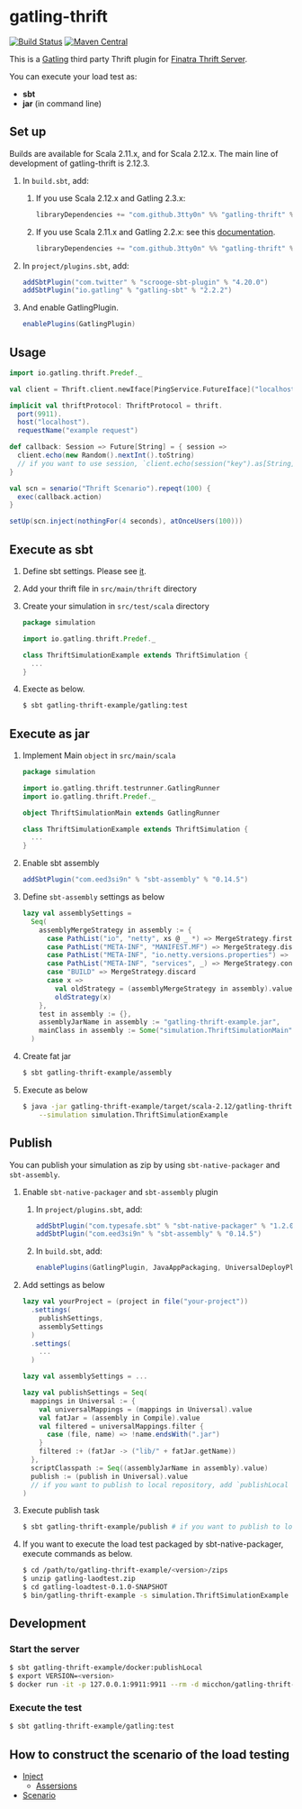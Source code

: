 # gatling-thrift

[![Build Status](https://travis-ci.org/3tty0n/gatling-thrift.svg?branch=master)](https://travis-ci.org/3tty0n/gatling-thrift)
 [![Maven Central](https://maven-badges.herokuapp.com/maven-central/com.github.3tty0n/gatling-thrift_2.12/badge.svg)](https://maven-badges.herokuapp.com/maven-central/com.github.3tty0n/gatling-thrift_2.12)


This is a [Gatling](http://gatling.io/) third party Thrift plugin for [Finatra Thrift Server](https://twitter.github.io/finatra/user-guide/thrift/server.html).

You can execute your load test as:
 - **sbt**
 - **jar** (in command line)

## Set up

Builds are available for Scala 2.11.x, and for Scala 2.12.x. The main line of development of gatling-thrift is 2.12.3.

1. In `build.sbt`, add:
    1. If you use Scala 2.12.x and Gatling 2.3.x:
       ```scala
       libraryDependencies += "com.github.3tty0n" %% "gatling-thrift" % "0.3.2"
       ```

    1. If you use Scala 2.11.x and Gatling 2.2.x:
       see this [documentation](https://github.com/3tty0n/gatling-thrift/tree/0.1.0#gatling-thrift).
       ```scala
       libraryDependencies += "com.github.3tty0n" %% "gatling-thrift" % "0.1.0"
       ```

1. In `project/plugins.sbt`, add:

    ```scala
    addSbtPlugin("com.twitter" % "scrooge-sbt-plugin" % "4.20.0")
    addSbtPlugin("io.gatling" % "gatling-sbt" % "2.2.2")
    ```

1. And enable GatlingPlugin.

    ```scala
    enablePlugins(GatlingPlugin)
    ```

## Usage

```scala
import io.gatling.thrift.Predef._

val client = Thrift.client.newIface[PingService.FutureIface]("localhost:9911")

implicit val thriftProtocol: ThriftProtocol = thrift.
  port(9911).
  host("localhost").
  requestName("example request")

def callback: Session => Future[String] = { session =>
  client.echo(new Random().nextInt().toString)
  // if you want to use session, `client.echo(session("key").as[String])`
}

val scn = senario("Thrift Scenario").repeqt(100) {
  exec(callback.action)
}

setUp(scn.inject(nothingFor(4 seconds), atOnceUsers(100)))
```

## Execute as sbt

1. Define sbt settings. Please see [it](https://github.com/3tty0n/gatling-thrift/blob/master/gatling-thrift-example/resources/build.sbt.sample).

1. Add your thrift file in `src/main/thrift` directory

1. Create your simulation in `src/test/scala` directory

    ```scala
    package simulation

    import io.gatling.thrift.Predef._

    class ThriftSimulationExample extends ThriftSimulation {
      ...
    }
    ```

1. Execte as below.

    ``` bash
    $ sbt gatling-thrift-example/gatling:test
    ```

## Execute as jar

1. Implement Main `object` in `src/main/scala`

    ```scala
    package simulation

    import io.gatling.thrift.testrunner.GatlingRunner
    import io.gatling.thrift.Predef._

    object ThriftSimulationMain extends GatlingRunner

    class ThriftSimulationExample extends ThriftSimulation {
      ...
    }
    ```

2. Enable sbt assembly

    ```scala
    addSbtPlugin("com.eed3si9n" % "sbt-assembly" % "0.14.5")
    ```

3. Define `sbt-assembly` settings as below

    ```scala
    lazy val assemblySettings =
      Seq(
        assemblyMergeStrategy in assembly := {
          case PathList("io", "netty", xs @ _ *) => MergeStrategy.first
          case PathList("META-INF", "MANIFEST.MF") => MergeStrategy.discard
          case PathList("META-INF", "io.netty.versions.properties") => MergeStrategy.first
          case PathList("META-INF", "services", _) => MergeStrategy.concat
          case "BUILD" => MergeStrategy.discard
          case x =>
            val oldStrategy = (assemblyMergeStrategy in assembly).value
            oldStrategy(x)
        },
        test in assembly := {},
        assemblyJarName in assembly := "gatling-thrift-example.jar",
        mainClass in assembly := Some("simulation.ThriftSimulationMain"),
      )
    ```

4. Create fat jar

    ```bash
    $ sbt gatling-thrift-example/assembly
    ```

5. Execute as below

    ```bash
    $ java -jar gatling-thrift-example/target/scala-2.12/gatling-thrift-example.jar \
        --simulation simulation.ThriftSimulationExample
    ```

## Publish

You can publish your simulation as zip by using `sbt-native-packager` and `sbt-assembly`.

1. Enable `sbt-native-packager` and `sbt-assembly` plugin
    1. In `project/plugins.sbt`, add:

        ```scala
        addSbtPlugin("com.typesafe.sbt" % "sbt-native-packager" % "1.2.0")
        addSbtPlugin("com.eed3si9n" % "sbt-assembly" % "0.14.5")
        ```

    1. In `build.sbt`, add:

          ```scala
          enablePlugins(GatlingPlugin, JavaAppPackaging, UniversalDeployPlugin)
          ```

1. Add settings as below

    ```scala
    lazy val yourProject = (project in file("your-project"))
      .settings(
        publishSettings,
        assemblySettings
      )
      .settings(
        ...
      )

    lazy val assemblySettings = ...

    lazy val publishSettings = Seq(
      mappings in Universal := {
        val universalMappings = (mappings in Universal).value
        val fatJar = (assembly in Compile).value
        val filtered = universalMappings.filter {
          case (file, name) => !name.endsWith(".jar")
        }
        filtered :+ (fatJar -> ("lib/" + fatJar.getName))
      },
      scriptClasspath := Seq((assemblyJarName in assembly).value)
      publish := (publish in Universal).value
      // if you want to publish to local repository, add `publishLocal := (publish in Universal).value`
    )
    ```

1. Execute publish task

    ```bash
    $ sbt gatling-thrift-example/publish # if you want to publish to local repository, execute `sbt gatling-thrift-example/publishLocal`
    ```

1. If you want to execute the load test packaged by sbt-native-packager, execute commands as below.

    ```bash
    $ cd /path/to/gatling-thrift-example/<version>/zips
    $ unzip gatling-laodtest.zip
    $ cd gatling-loadtest-0.1.0-SNAPSHOT
    $ bin/gatling-thrift-example -s simulation.ThriftSimulationExample
    ```

## Development

### Start the server

```bash
$ sbt gatling-thrift-example/docker:publishLocal
$ export VERSION=<version>
$ docker run -it -p 127.0.0.1:9911:9911 --rm -d micchon/gatling-thrift-example:$VERSION bin/gatling-thrift-example
```

### Execute the test

```bash
$ sbt gatling-thrift-example/gatling:test
```

## How to construct the scenario of the load testing

- [Inject](http://gatling.io/docs/current/general/simulation_setup/)
  - [Assersions](http://gatling.io/docs/current/general/assertions/#assertions)
- [Scenario](http://gatling.io/docs/current/general/scenario/)
